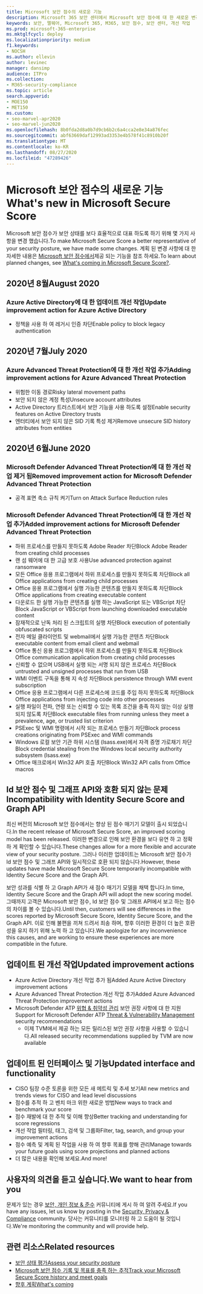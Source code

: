 ```yaml
---
title: Microsoft 보안 점수의 새로운 기능
description: Microsoft 365 보안 센터에서 Microsoft 보안 점수에 대 한 새로운 변경 사항에 대해 설명 합니다.
keywords: 보안, 맬웨어, Microsoft 365, M365, 보안 점수, 보안 센터, 개선 작업
ms.prod: microsoft-365-enterprise
ms.mktglfcycl: deploy
ms.localizationpriority: medium
f1.keywords:
- NOCSH
ms.author: ellevin
author: levinec
manager: dansimp
audience: ITPro
ms.collection:
- M365-security-compliance
ms.topic: article
search.appverid:
- MOE150
- MET150
ms.custom:
- seo-marvel-apr2020
- seo-marvel-jun2020
ms.openlocfilehash: 8b0fda2d8a0b7d9cb6b2c6a4cca2e8e34a876fec
ms.sourcegitcommit: abf63669daf12993ad3353e4b578f41c8910b20f
ms.translationtype: MT
ms.contentlocale: ko-KR
ms.lasthandoff: 08/27/2020
ms.locfileid: "47289426"
---
```

# <a name="whats-new-in-microsoft-secure-score"></a><span data-ttu-id="68e9d-104">Microsoft 보안 점수의 새로운 기능</span><span class="sxs-lookup"><span data-stu-id="68e9d-104">What's new in Microsoft Secure Score</span></span>

<span data-ttu-id="68e9d-105">Microsoft 보안 점수가 보안 상태를 보다 효율적으로 대표 하도록 하기 위해 몇 가지 사항을 변경 했습니다.</span><span class="sxs-lookup"><span data-stu-id="68e9d-105">To make Microsoft Secure Score a better representative of your security posture, we have made some changes.</span></span> <span data-ttu-id="68e9d-106">계획 된 변경 사항에 대 한 자세한 내용은 [Microsoft 보안 점수에서](microsoft-secure-score-whats-coming.md)제공 되는 기능을 참조 하세요.</span><span class="sxs-lookup"><span data-stu-id="68e9d-106">To learn about planned changes, see [What's coming in Microsoft Secure Score?](microsoft-secure-score-whats-coming.md).</span></span>

## <a name="august-2020"></a><span data-ttu-id="68e9d-107">2020년 8월</span><span class="sxs-lookup"><span data-stu-id="68e9d-107">August 2020</span></span>

### <a name="update-improvement-action-for-azure-active-directory"></a><span data-ttu-id="68e9d-108">Azure Active Directory에 대 한 업데이트 개선 작업</span><span class="sxs-lookup"><span data-stu-id="68e9d-108">Update improvement action for Azure Active Directory</span></span>

- <span data-ttu-id="68e9d-109">정책을 사용 하 여 레거시 인증 차단</span><span class="sxs-lookup"><span data-stu-id="68e9d-109">Enable policy to block legacy authentication</span></span>

## <a name="july-2020"></a><span data-ttu-id="68e9d-110">2020년 7월</span><span class="sxs-lookup"><span data-stu-id="68e9d-110">July 2020</span></span>

### <a name="adding-improvement-actions-for-azure-advanced-threat-protection"></a><span data-ttu-id="68e9d-111">Azure Advanced Threat Protection에 대 한 개선 작업 추가</span><span class="sxs-lookup"><span data-stu-id="68e9d-111">Adding improvement actions for Azure Advanced Threat Protection</span></span>

- <span data-ttu-id="68e9d-112">위험한 이동 경로</span><span class="sxs-lookup"><span data-stu-id="68e9d-112">Risky lateral movement paths</span></span>
- <span data-ttu-id="68e9d-113">보안 되지 않은 계정 특성</span><span class="sxs-lookup"><span data-stu-id="68e9d-113">Unsecure account attributes</span></span>
- <span data-ttu-id="68e9d-114">Active Directory 트러스트에서 보안 기능을 사용 하도록 설정</span><span class="sxs-lookup"><span data-stu-id="68e9d-114">Enable security features on Active Directory trusts</span></span>
- <span data-ttu-id="68e9d-115">엔터티에서 보안 되지 않은 SID 기록 특성 제거</span><span class="sxs-lookup"><span data-stu-id="68e9d-115">Remove unsecure SID history attributes from entities</span></span>

## <a name="june-2020"></a><span data-ttu-id="68e9d-116">2020년 6월</span><span class="sxs-lookup"><span data-stu-id="68e9d-116">June 2020</span></span>

### <a name="removed-improvement-action-for-microsoft-defender-advanced-threat-protection"></a><span data-ttu-id="68e9d-117">Microsoft Defender Advanced Threat Protection에 대 한 개선 작업 제거 됨</span><span class="sxs-lookup"><span data-stu-id="68e9d-117">Removed improvement action for Microsoft Defender Advanced Threat Protection</span></span>

* <span data-ttu-id="68e9d-118">공격 표면 축소 규칙 켜기</span><span class="sxs-lookup"><span data-stu-id="68e9d-118">Turn on Attack Surface Reduction rules</span></span>

### <a name="added-improvement-actions-for-microsoft-defender-advanced-threat-protection"></a><span data-ttu-id="68e9d-119">Microsoft Defender Advanced Threat Protection에 대 한 개선 작업 추가</span><span class="sxs-lookup"><span data-stu-id="68e9d-119">Added improvement actions for Microsoft Defender Advanced Threat Protection</span></span>

* <span data-ttu-id="68e9d-120">하위 프로세스를 만들지 못하도록 Adobe Reader 차단</span><span class="sxs-lookup"><span data-stu-id="68e9d-120">Block Adobe Reader from creating child processes</span></span>
* <span data-ttu-id="68e9d-121">랜 섬 웨어에 대 한 고급 보호 사용</span><span class="sxs-lookup"><span data-stu-id="68e9d-121">Use advanced protection against ransomware</span></span>
* <span data-ttu-id="68e9d-122">모든 Office 응용 프로그램에서 하위 프로세스를 만들지 못하도록 차단</span><span class="sxs-lookup"><span data-stu-id="68e9d-122">Block all Office applications from creating child processes</span></span>
* <span data-ttu-id="68e9d-123">Office 응용 프로그램에서 실행 가능한 콘텐츠를 만들지 못하도록 차단</span><span class="sxs-lookup"><span data-stu-id="68e9d-123">Block Office applications from creating executable content</span></span>
* <span data-ttu-id="68e9d-124">다운로드 한 실행 가능한 콘텐츠를 실행 하는 JavaScript 또는 VBScript 차단</span><span class="sxs-lookup"><span data-stu-id="68e9d-124">Block JavaScript or VBScript from launching downloaded executable content</span></span>
* <span data-ttu-id="68e9d-125">잠재적으로 난독 처리 된 스크립트의 실행 차단</span><span class="sxs-lookup"><span data-stu-id="68e9d-125">Block execution of potentially obfuscated scripts</span></span>
* <span data-ttu-id="68e9d-126">전자 메일 클라이언트 및 webmail에서 실행 가능한 콘텐츠 차단</span><span class="sxs-lookup"><span data-stu-id="68e9d-126">Block executable content from email client and webmail</span></span>
* <span data-ttu-id="68e9d-127">Office 통신 응용 프로그램에서 하위 프로세스를 만들지 못하도록 차단</span><span class="sxs-lookup"><span data-stu-id="68e9d-127">Block Office communication application from creating child processes</span></span>
* <span data-ttu-id="68e9d-128">신뢰할 수 없으며 USB에서 실행 되는 서명 되지 않은 프로세스 차단</span><span class="sxs-lookup"><span data-stu-id="68e9d-128">Block untrusted and unsigned processes that run from USB</span></span>
* <span data-ttu-id="68e9d-129">WMI 이벤트 구독을 통해 지 속성 차단</span><span class="sxs-lookup"><span data-stu-id="68e9d-129">Block persistence through WMI event subscription</span></span>
* <span data-ttu-id="68e9d-130">Office 응용 프로그램에서 다른 프로세스에 코드를 주입 하지 못하도록 차단</span><span class="sxs-lookup"><span data-stu-id="68e9d-130">Block Office applications from injecting code into other processes</span></span>
* <span data-ttu-id="68e9d-131">실행 파일이 전파, 연령 또는 신뢰할 수 있는 목록 조건을 충족 하지 않는 이상 실행 되지 않도록 차단</span><span class="sxs-lookup"><span data-stu-id="68e9d-131">Block executable files from running unless they meet a prevalence, age, or trusted list criterion</span></span>
* <span data-ttu-id="68e9d-132">PSExec 및 WMI 명령에서 시작 되는 프로세스 만들기 차단</span><span class="sxs-lookup"><span data-stu-id="68e9d-132">Block process creations originating from PSExec and WMI commands</span></span>
* <span data-ttu-id="68e9d-133">Windows 로컬 보안 기관 하위 시스템 (lsass.exe)에서 자격 증명 가로채기 차단</span><span class="sxs-lookup"><span data-stu-id="68e9d-133">Block credential stealing from the Windows local security authority subsystem (lsass.exe)</span></span>
* <span data-ttu-id="68e9d-134">Office 매크로에서 Win32 API 호출 차단</span><span class="sxs-lookup"><span data-stu-id="68e9d-134">Block Win32 API calls from Office macros</span></span>

## <a name="incompatibility-with-identity-secure-score-and-graph-api"></a><span data-ttu-id="68e9d-135">Id 보안 점수 및 그래프 API와 호환 되지 않는 문제</span><span class="sxs-lookup"><span data-stu-id="68e9d-135">Incompatibility with Identity Secure Score and Graph API</span></span>

<span data-ttu-id="68e9d-136">최신 버전의 Microsoft 보안 점수에서는 향상 된 점수 매기기 모델이 출시 되었습니다.</span><span class="sxs-lookup"><span data-stu-id="68e9d-136">In the recent release of Microsoft Secure Score, an improved scoring model has been released.</span></span> <span data-ttu-id="68e9d-137">이러한 변경으로 인해 보안 환경을 보다 유연 하 고 정확 하 게 확인할 수 있습니다.</span><span class="sxs-lookup"><span data-stu-id="68e9d-137">These changes allow for a more flexible and accurate view of your security posture.</span></span> <span data-ttu-id="68e9d-138">그러나 이러한 업데이트는 Microsoft 보안 점수가 Id 보안 점수 및 그래프 API와 일시적으로 호환 되지 않습니다.</span><span class="sxs-lookup"><span data-stu-id="68e9d-138">However, these updates have made Microsoft Secure Score temporarily incompatible with Identity Secure Score and the Graph API.</span></span>

<span data-ttu-id="68e9d-139">보안 성과를 식별 하 고 Graph API가 새 점수 매기기 모델을 채택 합니다.</span><span class="sxs-lookup"><span data-stu-id="68e9d-139">In time, Identity Secure Score and the Graph API will adopt the new scoring model.</span></span> <span data-ttu-id="68e9d-140">그때까지 고객은 Microsoft 보안 점수, Id 보안 점수 및 그래프 API에서 보고 하는 점수의 차이를 볼 수 있습니다.</span><span class="sxs-lookup"><span data-stu-id="68e9d-140">Until then, customers will see differences in the scores reported by Microsoft Secure Score, Identity Secure Score, and the Graph API.</span></span> <span data-ttu-id="68e9d-141">이로 인해 불편을 끼쳐 드려서 죄송 하며, 향후 이러한 환경이 더 높은 호환성을 유지 하기 위해 노력 하 고 있습니다.</span><span class="sxs-lookup"><span data-stu-id="68e9d-141">We apologize for any inconvenience this causes, and are working to ensure these experiences are more compatible in the future.</span></span>

## <a name="updated-improvement-actions"></a><span data-ttu-id="68e9d-142">업데이트 된 개선 작업</span><span class="sxs-lookup"><span data-stu-id="68e9d-142">Updated improvement actions</span></span>

- <span data-ttu-id="68e9d-143">Azure Active Directory 개선 작업 추가 됨</span><span class="sxs-lookup"><span data-stu-id="68e9d-143">Added Azure Active Directory improvement actions</span></span>
- <span data-ttu-id="68e9d-144">Azure Advanced Threat Protection 개선 작업 추가</span><span class="sxs-lookup"><span data-stu-id="68e9d-144">Added Azure Advanced Threat Protection improvement actions</span></span>
- <span data-ttu-id="68e9d-145">Microsoft Defender ATP [위협 & 취약성 관리](https://docs.microsoft.com/windows/security/threat-protection/microsoft-defender-atp/next-gen-threat-and-vuln-mgt) 보안 권장 사항에 대 한 지원</span><span class="sxs-lookup"><span data-stu-id="68e9d-145">Support for Microsoft Defender ATP [Threat & Vulnerability Management](https://docs.microsoft.com/windows/security/threat-protection/microsoft-defender-atp/next-gen-threat-and-vuln-mgt) security recommendations</span></span>
    - <span data-ttu-id="68e9d-146">이제 TVM에서 제공 하는 모든 릴리스된 보안 권장 사항을 사용할 수 있습니다.</span><span class="sxs-lookup"><span data-stu-id="68e9d-146">All released security recommendations supplied by TVM are now available</span></span>

## <a name="updated-interface-and-functionality"></a><span data-ttu-id="68e9d-147">업데이트 된 인터페이스 및 기능</span><span class="sxs-lookup"><span data-stu-id="68e9d-147">Updated interface and functionality</span></span>

* <span data-ttu-id="68e9d-148">CISO 팀장 수준 토론을 위한 모든 새 메트릭 및 추세 보기</span><span class="sxs-lookup"><span data-stu-id="68e9d-148">All new metrics and trends views for CISO and lead level discussions</span></span>
* <span data-ttu-id="68e9d-149">점수를 추적 하 고 벤치 마크 위한 새로운 방법</span><span class="sxs-lookup"><span data-stu-id="68e9d-149">New ways to track and benchmark your score</span></span>
* <span data-ttu-id="68e9d-150">점수 재발에 대 한 추적 및 이해 향상</span><span class="sxs-lookup"><span data-stu-id="68e9d-150">Better tracking and understanding for score regressions</span></span>
* <span data-ttu-id="68e9d-151">개선 작업 필터링, 태그, 검색 및 그룹화</span><span class="sxs-lookup"><span data-stu-id="68e9d-151">Filter, tag, search, and group your improvement actions</span></span>
* <span data-ttu-id="68e9d-152">점수 예측 및 계획 된 작업을 사용 하 여 향후 목표를 향해 관리</span><span class="sxs-lookup"><span data-stu-id="68e9d-152">Manage towards your future goals using score projections and planned actions</span></span>
* <span data-ttu-id="68e9d-153">더 많은 내용을 확인해 보세요.</span><span class="sxs-lookup"><span data-stu-id="68e9d-153">And more!</span></span>

## <a name="we-want-to-hear-from-you"></a><span data-ttu-id="68e9d-154">사용자의 의견을 듣고 싶습니다.</span><span class="sxs-lookup"><span data-stu-id="68e9d-154">We want to hear from you</span></span>

<span data-ttu-id="68e9d-155">문제가 있는 경우 [보안, 개인 정보 & 준수](https://techcommunity.microsoft.com/t5/Security-Privacy-Compliance/bd-p/security_privacy) 커뮤니티에 게시 하 여 알려 주세요.</span><span class="sxs-lookup"><span data-stu-id="68e9d-155">If you have any issues, let us know by posting in the [Security, Privacy & Compliance](https://techcommunity.microsoft.com/t5/Security-Privacy-Compliance/bd-p/security_privacy) community.</span></span> <span data-ttu-id="68e9d-156">당사는 커뮤니티를 모니터링 하 고 도움이 될 것입니다.</span><span class="sxs-lookup"><span data-stu-id="68e9d-156">We're monitoring the community and will provide help.</span></span>

## <a name="related-resources"></a><span data-ttu-id="68e9d-157">관련 리소스</span><span class="sxs-lookup"><span data-stu-id="68e9d-157">Related resources</span></span>

- [<span data-ttu-id="68e9d-158">보안 상태 평가</span><span class="sxs-lookup"><span data-stu-id="68e9d-158">Assess your security posture</span></span>](microsoft-secure-score-improvement-actions.md)
- [<span data-ttu-id="68e9d-159">Microsoft 보안 점수 기록 및 목표를 충족 하는 추적</span><span class="sxs-lookup"><span data-stu-id="68e9d-159">Track your Microsoft Secure Score history and meet goals</span></span>](microsoft-secure-score-history-metrics-trends.md)
- [<span data-ttu-id="68e9d-160">향후 계획</span><span class="sxs-lookup"><span data-stu-id="68e9d-160">What's coming</span></span>](microsoft-secure-score-whats-coming.md)
